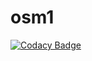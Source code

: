 # osm1

[![Codacy Badge](https://api.codacy.com/project/badge/Grade/ac3a3d6b63ca4b2ba41c810514c75ff5)](https://app.codacy.com/manual/adlidzilikram22/osm1?utm_source=github.com&utm_medium=referral&utm_content=Dzil22/osm1&utm_campaign=Badge_Grade_Dashboard)